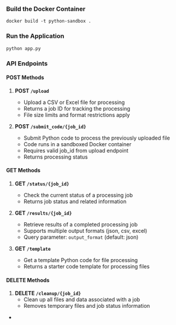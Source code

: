 ### Build the Docker Container
`docker build -t python-sandbox .`

### Run the Application
`python app.py`

### API Endpoints

#### POST Methods

1. **POST `/upload`**
   - Upload a CSV or Excel file for processing
   - Returns a job ID for tracking the processing
   - File size limits and format restrictions apply

2. **POST `/submit_code/{job_id}`**
   - Submit Python code to process the previously uploaded file
   - Code runs in a sandboxed Docker container
   - Requires valid job_id from upload endpoint
   - Returns processing status

#### GET Methods

1. **GET `/status/{job_id}`**
   - Check the current status of a processing job
   - Returns job status and related information

2. **GET `/results/{job_id}`**
   - Retrieve results of a completed processing job
   - Supports multiple output formats (json, csv, excel)
   - Query parameter: `output_format` (default: json)

3. **GET `/template`**
   - Get a template Python code for file processing
   - Returns a starter code template for processing files

#### DELETE Methods

1. **DELETE `/cleanup/{job_id}`**
   - Clean up all files and data associated with a job
   - Removes temporary files and job status information

* 